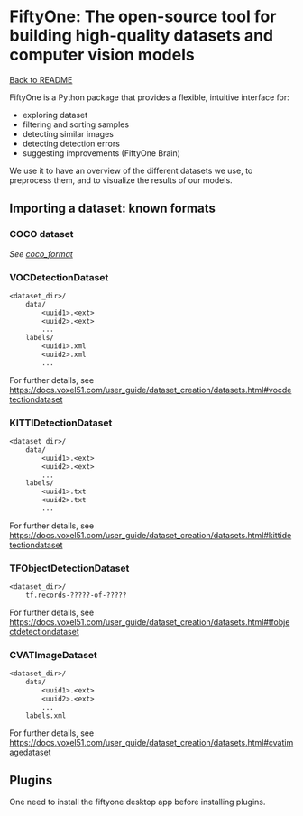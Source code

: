 # FiftyOne: The open-source tool for building high-quality datasets and computer vision models

[Back to README](../README.md)

FiftyOne is a Python package that provides a flexible, intuitive interface for:

- exploring dataset
- filtering and sorting samples
- detecting similar images
- detecting detection errors
- suggesting improvements (FiftyOne Brain)

We use it to have an overview of the different datasets we use, to preprocess them, and to visualize the results of our models.

## Importing a dataset: known formats

### COCO dataset

_See [coco_format](/coco_format)_

### VOCDetectionDataset

```txt
<dataset_dir>/
    data/
        <uuid1>.<ext>
        <uuid2>.<ext>
        ...
    labels/
        <uuid1>.xml
        <uuid2>.xml
        ...
```

For further details, see <https://docs.voxel51.com/user_guide/dataset_creation/datasets.html#vocdetectiondataset>

### KITTIDetectionDataset

```txt
<dataset_dir>/
    data/
        <uuid1>.<ext>
        <uuid2>.<ext>
        ...
    labels/
        <uuid1>.txt
        <uuid2>.txt
        ...
```

For further details, see <https://docs.voxel51.com/user_guide/dataset_creation/datasets.html#kittidetectiondataset>

### TFObjectDetectionDataset

```txt
<dataset_dir>/
    tf.records-?????-of-?????
```

For further details, see <https://docs.voxel51.com/user_guide/dataset_creation/datasets.html#tfobjectdetectiondataset>

### CVATImageDataset

```txt
<dataset_dir>/
    data/
        <uuid1>.<ext>
        <uuid2>.<ext>
        ...
    labels.xml
```

For further details, see <https://docs.voxel51.com/user_guide/dataset_creation/datasets.html#cvatimagedataset>

## Plugins

One need to install the fiftyone desktop app before installing plugins.
